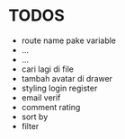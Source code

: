 # TODOS
- route name pake variable
- ...
- ...
- cari lagi di file
- tambah avatar di drawer
- styling login register
- email verif
- comment rating
- sort by
- filter